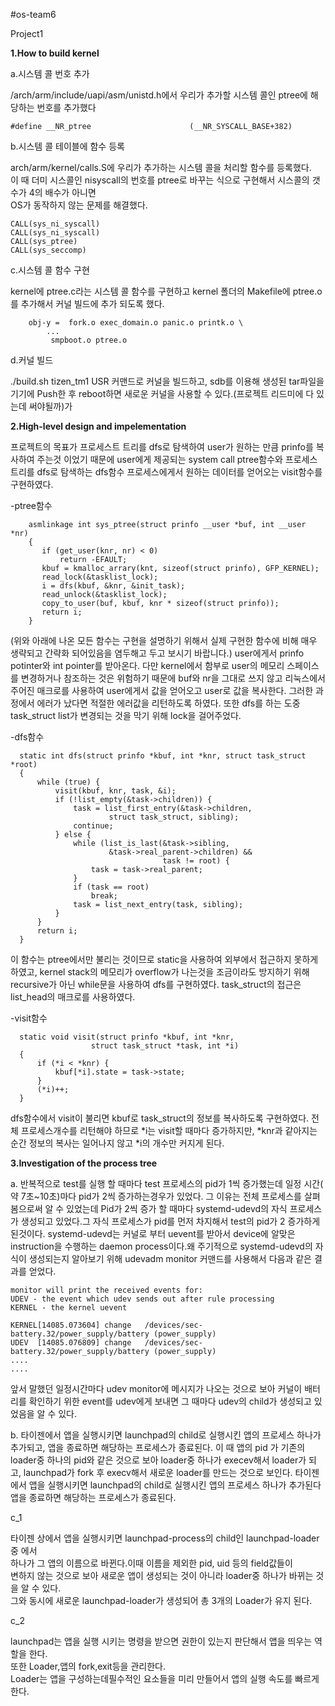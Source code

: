 #os-team6

Project1

**1.How to build kernel**

a.시스템 콜 번호 추가

/arch/arm/include/uapi/asm/unistd.h에서 우리가 추가할 시스템 콜인 ptree에 해당하는 번호를 추가했다

```
#define __NR_ptree                      (__NR_SYSCALL_BASE+382) 
```
b.시스템 콜 테이블에 함수 등록

arch/arm/kernel/calls.S에 우리가 추가하는 시스템 콜을 처리할 함수를 등록했다.		
이 때 더미 시스콜인 nisyscall의 번호를 ptree로 바꾸는 식으로 구현해서 시스콜의 갯수가 4의 배수가 아니면		
OS가 동작하지 않는 문제를 해결했다. 	
```
CALL(sys_ni_syscall)		
CALL(sys_ni_syscall)		
CALL(sys_ptree)
CALL(sys_seccomp)
```

c.시스템 콜 함수 구현

kernel에 ptree.c라는 시스템 콜 함수를 구현하고 kernel 폴더의 Makefile에 ptree.o를 추가해서 커널
빌드에 추가 되도록 했다.

```
	obj-y =  fork.o exec_domain.o panic.o printk.o \
		...
		 smpboot.o ptree.o
```
d.커널 빌드

./build.sh tizen_tm1 USR 커맨드로 커널을 빌드하고, sdb를 이용해 생성된 tar파일을 기기에 Push한 후
reboot하면 새로운 커널을 사용할 수 있다.(프로젝트 리드미에 다 있는데 써야될까)가

**2.High-level design and impelementation**

 프로젝트의 목표가 프로세스트 트리를 dfs로 탐색하여 user가 원하는 만큼 prinfo를 복사하여
 주는것 이었기 때문에 user에게 제공되는 system call ptree함수와 프로세스 트리를 dfs로 탐색하는
 dfs함수 프로세스에게서 원하는 데이터를 얻어오는 visit함수를 구현하였다.
 
 -ptree함수
 ```
	 asmlinkage int sys_ptree(struct prinfo __user *buf, int __user *nr)
	 {
	 	if (get_user(knr, nr) < 0)
	 		return -EFAULT;
	 	kbuf = kmalloc_arrary(knt, sizeof(struct prinfo), GFP_KERNEL);
	 	read_lock(&tasklist_lock);
		i = dfs(kbuf, &knr, &init_task);
		read_unlock(&tasklist_lock);
		copy_to_user(buf, kbuf, knr * sizeof(struct prinfo));
		return i;
	 }
 ```
  (위와 아래에 나온 모든 함수는 구현을 설명하기 위해서 실제 구현한 함수에 비해 매우 생략되고 
  간략화 되어있음을 염두해고 두고 보시기 바랍니다.)
  user에게서 prinfo potinter와 int pointer를 받아온다. 다만 kernel에서 함부로 user의 메모리 스페이스를 
  변경하거나 참조하는 것은 위험하기 때문에 buf와 nr을 그대로 쓰지 않고 리눅스에서 주어진 매크로를 
  사용하여 user에게서 값을 얻어오고 user로 값을 복사한다. 그러한 과정에서 에러가 났다면 적절한 에러값을
  리턴하도록 하였다. 또한 dfs를 하는 도중 task_struct list가 변경되는 것을 막기 위해 lock을 걸어주었다.
  
  -dfs함수 
  ```
  	static int dfs(struct prinfo *kbuf, int *knr, struct task_struct *root)
  	{
		while (true) {
			visit(kbuf, knr, task, &i);
			if (!list_empty(&task->children)) {
				task = list_first_entry(&task->children,
						struct task_struct, sibling);
				continue;
			} else {
				while (list_is_last(&task->sibling,
					    &task->real_parent->children) &&
								    task != root) {
					task = task->real_parent;
				}
				if (task == root)
					break;
				task = list_next_entry(task, sibling);
			}
		}
		return i;
  	}
  ```
  이 함수는 ptree에서만 불리는 것이므로 static을 사용하여 외부에서 접근하지 못하게 하였고,
  kernel stack의 메모리가 overflow가 나는것을 조금이라도 방지하기 위해 recursive가 아닌
  while문을 사용하여 dfs를 구현하였다. task_struct의 접근은 list_head의 매크로를 사용하였다.
  
  -visit함수
  ```
  	static void visit(struct prinfo *kbuf, int *knr,
  					struct task_struct *task, int *i)
  	{
  		if (*i < *knr) {
  			kbuf[*i].state = task->state;
  		}
  		(*i)++;
  	}
  ```
   dfs함수에서 visit이 불리면 kbuf로 task_struct의 정보를 복사하도록 구현하였다.
   전체 프로세스개수를 리턴해야 하므로 *i는 visit할 때마다 증가하지만, *knr과 같아지는
   순간 정보의 복사는 일어나지 않고 *i의 개수만 커지게 된다.

**3.Investigation of the process tree**	 

 a. 반복적으로 test를 실행 할 때마다 test 프로세스의 pid가 1씩 증가했는데 일정 시간( 약 7초~10초)마다 
 pid가 2씩 증가하는경우가 있었다. 그 이유는 전체 프로세스를 살펴 봄으로써 알 수 있었는데 
 Pid가 2씩 증가 할 때마다 systemd-udevd의 자식 프로세스가 생성되고 있었다.그 자식 프로세스가 
 pid를 먼저 차지해서 test의 pid가 2 증가하게 된것이다. systemd-udevd는 커널로 부터 uevent를 
 받아서 device에 알맞은 instruction을 수행하는 daemon process이다.왜 주기적으로
 systemd-udevd의 자식이 생성되는지 알아보기 위해 udevadm monitor 커맨드를 사용해서
 다음과 같은 결과를 얻었다.

```
monitor will print the received events for:
UDEV - the event which udev sends out after rule processing
KERNEL - the kernel uevent

KERNEL[14085.073604] change   /devices/sec-battery.32/power_supply/battery (power_supply)
UDEV  [14085.076809] change   /devices/sec-battery.32/power_supply/battery (power_supply)
....
....
```
 앞서 말했던 일정시간마다 udev monitor에 메시지가 나오는 것으로 보아 
 커널이 배터리를 확인하기 위한 event를 udev에게 보내면 그 때마다 udev의 child가 생성되고 있었음을
 알 수 있다.


 
 b. 타이젠에서 앱을 실행시키면 launchpad의 child로 실행시킨 앱의 프로세스 하나가 추가되고,
 앱을 종료하면 해당하는 프로세스가 종료된다. 이 때 앱의 pid 가 기존의 loader중 하나의 pid와 
 같은 것으로 보아 loader중 하나가 execev해서 loader가 되고, launchpad가 fork 후 execv해서
 새로운 loader를 만드는 것으로 보인다.
 타이젠에서 앱을 실행시키면 launchpad의 child로 실행시킨 앱의 프로세스 하나가 추가된다 		
 앱을 종료하면 해당하는 프로세스가 종료된다.		
 				
 c_1
 
 타이젠 상에서 앱을 실행시키면 launchpad-process의 child인 launchpad-loader중 에서		
 하나가 그 앱의 이름으로 바뀐다.이때 이름을 제외한 pid, uid 등의 field값들이		
 변하지 않는 것으로 보아 새로운 앱이 생성되는 것이 아니라 loader중 하나가 바뀌는 것을 알 수 있다.		
 그와 동시에 새로운 launchpad-loader가 생성되어 총 3개의 Loader가 유지 된다.		
 				
 c_2
 
launchpad는 앱을 실행 시키는 명령을 받으면 권한이 있는지 판단해서 앱을 띄우는 역할을 한다.		
또한 Loader,앱의 fork,exit등을 관리한다. 		
Loader는 앱을 구성하는데필수적인 요소들을 미리 만들어서 앱의 실행 속도를 빠르게 한다.
